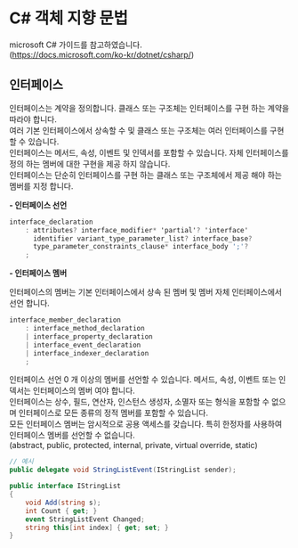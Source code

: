 # C# 객체 지향 문법

microsoft C# 가이드를 참고하였습니다.</br>
(https://docs.microsoft.com/ko-kr/dotnet/csharp/)

## 인터페이스
인터페이스는 계약을 정의합니다. 클래스 또는 구조체는 인터페이스를 구현 하는 계약을 따라야 합니다.</br>
여러 기본 인터페이스에서 상속할 수 및 클래스 또는 구조체는 여러 인터페이스를 구현할 수 있습니다.</br>
인터페이스는 메서드, 속성, 이벤트 및 인덱서를 포함할 수 있습니다. 자체 인터페이스를 정의 하는 멤버에 대한 구현을 제공 하지 않습니다.</br>
인터페이스는 단순히 인터페이스를 구현 하는 클래스 또는 구조체에서 제공 해야 하는 멤버를 지정 합니다.

__- 인터페이스 선언__

```csharp
interface_declaration
    : attributes? interface_modifier* 'partial'? 'interface'
      identifier variant_type_parameter_list? interface_base?
      type_parameter_constraints_clause* interface_body ';'?
    ;
```

__- 인터페이스 멤버__

인터페이스의 멤버는 기본 인터페이스에서 상속 된 멤버 및 멤버 자체 인터페이스에서 선언 합니다.

```csharp
interface_member_declaration
    : interface_method_declaration
    | interface_property_declaration
    | interface_event_declaration
    | interface_indexer_declaration
    ;
```

인터페이스 선언 0 개 이상의 멤버를 선언할 수 있습니다. 메서드, 속성, 이벤트 또는 인덱서는 인터페이스의 멤버 여야 합니다.</br>
인터페이스는 상수, 필드, 연산자, 인스턴스 생성자, 소멸자 또는 형식을 포함할 수 없으며 인터페이스로 모든 종류의 정적 멤버를 포함할 수 있습니다.</br>
모든 인터페이스 멤버는 암시적으로 공용 액세스를 갖습니다. 특히 한정자를 사용하여 인터페이스 멤버를 선언할 수 없습니다.</br>
(abstract, public, protected, internal, private, virtual override, static)

```csharp
// 예시
public delegate void StringListEvent(IStringList sender);

public interface IStringList
{
    void Add(string s);
    int Count { get; }
    event StringListEvent Changed;
    string this[int index] { get; set; }
}
```




